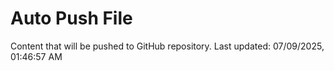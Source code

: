 # Auto Push File

Content that will be pushed to GitHub repository.
Last updated: 07/09/2025, 01:46:57 AM